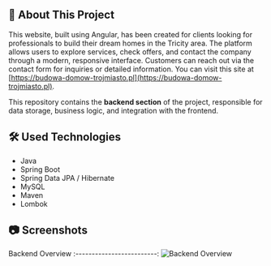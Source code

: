 ## :bookmark_tabs: About This Project

This website, built using Angular, has been created for clients looking for professionals to build their dream homes in the Tricity area. The platform allows users to explore services, check offers, and contact the company through a modern, responsive interface. Customers can reach out via the contact form for inquiries or detailed information. You can visit this site at [https://budowa-domow-trojmiasto.pl](https://budowa-domow-trojmiasto.pl).

This repository contains the **backend section** of the project, responsible for data storage, business logic, and integration with the frontend.

## :hammer_and_wrench: Used Technologies

* Java
* Spring Boot
* Spring Data JPA / Hibernate
* MySQL
* Maven
* Lombok

## :camera: Screenshots

Backend Overview
:-------------------------:
![Backend Overview](resources/static/images/backend.png)
